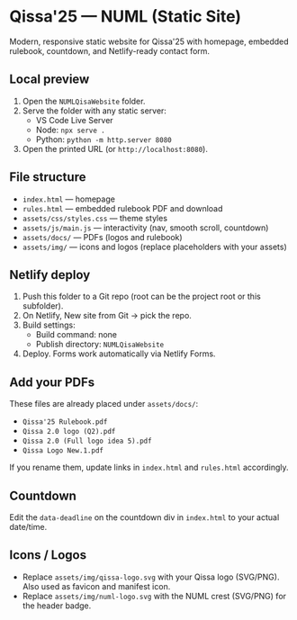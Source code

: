 # Qissa'25 — NUML (Static Site)

Modern, responsive static website for Qissa'25 with homepage, embedded rulebook, countdown, and Netlify-ready contact form.

## Local preview

1. Open the `NUMLQisaWebsite` folder.
2. Serve the folder with any static server:
   - VS Code Live Server
   - Node: `npx serve .`
   - Python: `python -m http.server 8080`
3. Open the printed URL (or `http://localhost:8080`).

## File structure

- `index.html` — homepage
- `rules.html` — embedded rulebook PDF and download
- `assets/css/styles.css` — theme styles
- `assets/js/main.js` — interactivity (nav, smooth scroll, countdown)
- `assets/docs/` — PDFs (logos and rulebook)
 - `assets/img/` — icons and logos (replace placeholders with your assets)

## Netlify deploy

1. Push this folder to a Git repo (root can be the project root or this subfolder).
2. On Netlify, New site from Git → pick the repo.
3. Build settings:
   - Build command: none
   - Publish directory: `NUMLQisaWebsite`
4. Deploy. Forms work automatically via Netlify Forms.

## Add your PDFs

These files are already placed under `assets/docs/`:

- `Qissa'25 Rulebook.pdf`
- `Qissa 2.0 logo (Q2).pdf`
- `Qissa 2.0 (Full logo idea 5).pdf`
- `Qissa Logo New.1.pdf`

If you rename them, update links in `index.html` and `rules.html` accordingly.

## Countdown

Edit the `data-deadline` on the countdown div in `index.html` to your actual date/time.

## Icons / Logos

- Replace `assets/img/qissa-logo.svg` with your Qissa logo (SVG/PNG). Also used as favicon and manifest icon.
- Replace `assets/img/numl-logo.svg` with the NUML crest (SVG/PNG) for the header badge.
